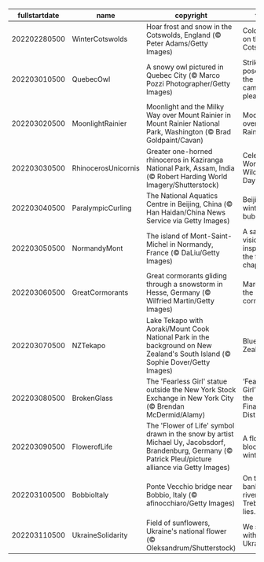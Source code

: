 |fullstartdate|name|copyright|title|image|
|--|--|--|--|--|
202202280500|WinterCotswolds|Hoar frost and snow in the Cotswolds, England (© Peter Adams/Getty Images)|Cold falls on the Cotswolds|![](/en-CA/2022/03/202202280500WinterCotswolds.jpg)|
202203010500|QuebecOwl|A snowy owl pictured in Quebec City (© Marco Pozzi Photographer/Getty Images)|Strike a pose for the camera, please!|![](/en-CA/2022/03/202203010500QuebecOwl.jpg)|
202203020500|MoonlightRainier|Moonlight and the Milky Way over Mount Rainier in Mount Rainier National Park, Washington (© Brad Goldpaint/Cavan)|Moonlight over Mount Rainier|![](/en-CA/2022/03/202203020500MoonlightRainier.jpg)|
202203030500|RhinocerosUnicornis|Greater one-horned rhinoceros in Kaziranga National Park, Assam, India (© Robert Harding World Imagery/Shutterstock)|Celebrating World Wildlife Day|![](/en-CA/2022/03/202203030500RhinocerosUnicornis.jpg)|
202203040500|ParalympicCurling|The National Aquatics Centre in Beijing, China (© Han Haidan/China News Service via Getty Images)|Beijing’s winter bubble|![](/en-CA/2022/03/202203040500ParalympicCurling.jpg)|
202203050500|NormandyMont|The island of Mont-Saint-Michel in Normandy, France (© DaLiu/Getty Images)|A saintly vision inspired the first chapel|![](/en-CA/2022/03/202203050500NormandyMont.jpg)|
202203060500|GreatCormorants|Great cormorants gliding through a snowstorm in Hesse, Germany (© Wilfried Martin/Getty Images)|March of the cormorants|![](/en-CA/2022/03/202203060500GreatCormorants.jpg)|
202203070500|NZTekapo|Lake Tekapo with Aoraki/Mount Cook National Park in the background on New Zealand's South Island (© Sophie Dover/Getty Images)|Blue Zealand|![](/en-CA/2022/03/202203070500NZTekapo.jpg)|
202203080500|BrokenGlass|The 'Fearless Girl' statue outside the New York Stock Exchange in New York City (© Brendan McDermid/Alamy)|‘Fearless Girl’ rules the Financial District|![](/en-CA/2022/03/202203080500BrokenGlass.jpg)|
202203090500|FlowerofLife|The 'Flower of Life' symbol drawn in the snow by artist Michael Uy, Jacobsdorf, Brandenburg, Germany (© Patrick Pleul/picture alliance via Getty Images)|A flower blooms in winter|![](/en-CA/2022/03/202203090500FlowerofLife.jpg)|
202203100500|BobbioItaly|Ponte Vecchio bridge near Bobbio, Italy (© afinocchiaro/Getty Images)|On the left bank of the river Trebbia, lies...|![](/en-CA/2022/03/202203100500BobbioItaly.jpg)|
202203110500|UkraineSolidarity|Field of sunflowers, Ukraine's national flower (© Oleksandrum/Shutterstock)|We stand with Ukraine|![](/en-CA/2022/03/202203110500UkraineSolidarity.jpg)|
